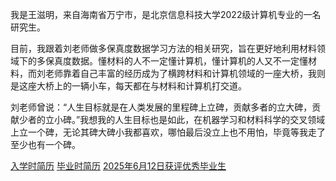 我是王滋明，来自海南省万宁市，是北京信息科技大学2022级计算机专业的一名研究生。 

目前，我跟着刘老师做多保真度数据学习方法的相关研究，旨在更好地利用材料领域下的多保真度数据。懂材料的人不一定懂计算机，懂计算机的人又不一定懂材料，而刘老师靠着自己丰富的经历成为了横跨材料和计算机领域的一座大桥，我则是这座大桥上的一辆小车，每天都在与材料和计算机打交道。

刘老师曾说：“人生目标就是在人类发展的里程碑上立碑，贡献多者的立大碑，贡献少者的立小碑。”我想我的人生目标也是如此，在机器学习和材料科学的交叉领域上立一个碑，无论其碑大碑小我都喜欢，哪怕最后没立上也不用怕，毕竟等我走了至少也有一个碑。

[入学时简历](../../assets/pdf/ziming_resume_in.doc)
[毕业时简历](../../assets/pdf/ziming_resume_out.pdf)
[2025年6月12日获评优秀毕业生](../../assets/pdf/2025ziming_chengsiqi_youxiu.pdf)